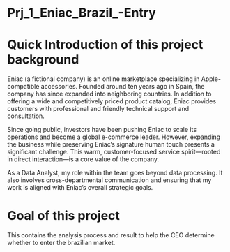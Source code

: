 # Prj_1_Eniac_Brazil_-Entry
# Quick Introduction of this project background
Eniac (a fictional company) is an online marketplace specializing in Apple-compatible accessories. Founded around ten years ago in Spain, the company has since expanded into neighboring countries.
In addition to offering a wide and competitively priced product catalog, Eniac provides customers with professional and friendly technical support and consultation.

Since going public, investors have been pushing Eniac to scale its operations and become a global e-commerce leader.
However, expanding the business while preserving Eniac’s signature human touch presents a significant challenge.
This warm, customer-focused service spirit—rooted in direct interaction—is a core value of the company.

As a Data Analyst, my role within the team goes beyond data processing. It also involves cross-departmental communication and ensuring that my work is aligned with Eniac’s overall strategic goals.

# Goal of this project
This contains the analysis process and result to help the CEO determine whether to enter the brazilian market.
